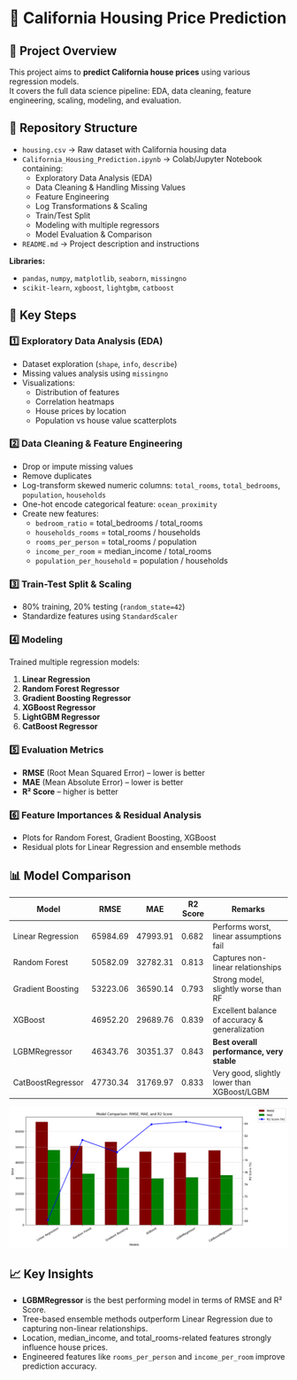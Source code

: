 # 🏡 California Housing Price Prediction

## 📌 Project Overview
This project aims to **predict California house prices** using various regression models.  
It covers the full data science pipeline: EDA, data cleaning, feature engineering, scaling, modeling, and evaluation.

## 📂 Repository Structure
- `housing.csv` → Raw dataset with California housing data  
- `California_Housing_Prediction.ipynb` → Colab/Jupyter Notebook containing:
  - Exploratory Data Analysis (EDA)
  - Data Cleaning & Handling Missing Values
  - Feature Engineering
  - Log Transformations & Scaling
  - Train/Test Split
  - Modeling with multiple regressors
  - Model Evaluation & Comparison
- `README.md` → Project description and instructions  

**Libraries:**
- `pandas`, `numpy`, `matplotlib`, `seaborn`, `missingno`  
- `scikit-learn`, `xgboost`, `lightgbm`, `catboost`  

## 🔑 Key Steps

### 1️⃣ Exploratory Data Analysis (EDA)
- Dataset exploration (`shape`, `info`, `describe`)  
- Missing values analysis using `missingno`  
- Visualizations:  
  - Distribution of features  
  - Correlation heatmaps  
  - House prices by location  
  - Population vs house value scatterplots  

### 2️⃣ Data Cleaning & Feature Engineering
- Drop or impute missing values  
- Remove duplicates  
- Log-transform skewed numeric columns: `total_rooms`, `total_bedrooms`, `population`, `households`  
- One-hot encode categorical feature: `ocean_proximity`  
- Create new features:  
  - `bedroom_ratio` = total_bedrooms / total_rooms  
  - `households_rooms` = total_rooms / households  
  - `rooms_per_person` = total_rooms / population  
  - `income_per_room` = median_income / total_rooms  
  - `population_per_household` = population / households  

### 3️⃣ Train-Test Split & Scaling
- 80% training, 20% testing (`random_state=42`)  
- Standardize features using `StandardScaler`  

### 4️⃣ Modeling
Trained multiple regression models:  
1. **Linear Regression**  
2. **Random Forest Regressor**  
3. **Gradient Boosting Regressor**  
4. **XGBoost Regressor**  
5. **LightGBM Regressor**  
6. **CatBoost Regressor**  

### 5️⃣ Evaluation Metrics
- **RMSE** (Root Mean Squared Error) – lower is better  
- **MAE** (Mean Absolute Error) – lower is better  
- **R² Score** – higher is better  

### 6️⃣ Feature Importances & Residual Analysis
- Plots for Random Forest, Gradient Boosting, XGBoost  
- Residual plots for Linear Regression and ensemble methods  

## 📊 Model Comparison

| Model                  | RMSE       | MAE        | R2 Score | Remarks                   |
|------------------------|-----------|-----------|----------|---------------------------|
| Linear Regression      | 65984.69  | 47993.91  | 0.682    | Performs worst, linear assumptions fail |
| Random Forest          | 50582.09  | 32782.31  | 0.813    | Captures non-linear relationships |
| Gradient Boosting      | 53223.06  | 36590.14  | 0.793    | Strong model, slightly worse than RF |
| XGBoost                | 46952.20  | 29689.76  | 0.839    | Excellent balance of accuracy & generalization |
| LGBMRegressor          | 46343.76  | 30351.37  | 0.843    | **Best overall performance, very stable** |
| CatBoostRegressor      | 47730.34  | 31769.97  | 0.833    | Very good, slightly lower than XGBoost/LGBM |
![Model Comparison](model_comparison.png)


## 📈 Key Insights
- **LGBMRegressor** is the best performing model in terms of RMSE and R² Score.  
- Tree-based ensemble methods outperform Linear Regression due to capturing non-linear relationships.  
- Location, median_income, and total_rooms-related features strongly influence house prices.  
- Engineered features like `rooms_per_person` and `income_per_room` improve prediction accuracy.



